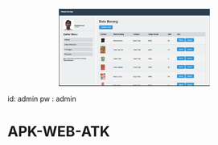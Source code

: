 <p align="center">
  <img src="assets/web.png" width="300" alt="My Profile Picture" />
</p>


id: admin
pw : admin
# APK-WEB-ATK
